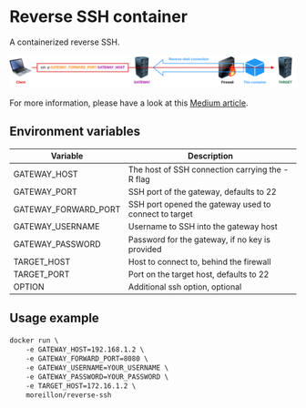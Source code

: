 # Reverse SSH container

A containerized reverse SSH.

![](/docs/schematic.png)

For more information, please have a look at this [Medium article](https://moreillon.medium.com/ssh-reverse-shells-5094d9be2094).

## Environment variables
| Variable  | Description |
| --- | --- |
| GATEWAY_HOST | The host of SSH connection carrying the -R flag |
| GATEWAY_PORT | SSH port of the gateway, defaults to 22 |
| GATEWAY_FORWARD_PORT | SSH port opened the gateway used to connect to target |
| GATEWAY_USERNAME | Username to SSH into the gateway host |
| GATEWAY_PASSWORD | Password for the gateway, if no key is provided|
| TARGET_HOST | Host to connect to, behind the firewall |
| TARGET_PORT | Port on the target host, defaults to 22 |
| OPTION | Additional ssh option, optional |

## Usage example
```
docker run \
    -e GATEWAY_HOST=192.168.1.2 \
    -e GATEWAY_FORWARD_PORT=8080 \
    -e GATEWAY_USERNAME=YOUR_USERNAME \
    -e GATEWAY_PASSWORD=YOUR_PASSWORD \
    -e TARGET_HOST=172.16.1.2 \
    moreillon/reverse-ssh
```
